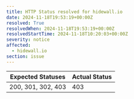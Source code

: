 ```yaml
---
title: HTTP Status resolved for hidewall.io
date: 2024-11-18T19:53:19+00:00Z
resolved: True
resolvedWhen: 2024-11-18T19:53:19+00:00Z
resolvedStartTime: 2024-11-18T10:20:03+00:00Z
severity: notice
affected:
  - hidewall.io
section: issue
---
```


| Expected Statuses | Actual Status  |
|-------------------|----------------|
| 200, 301, 302, 403 | 403 |
